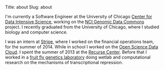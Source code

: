 Title: about
Slug: about

I'm currently a Software Engineer at the University of Chicago
[Center for Data Intensive Science](http://cdis.uchicago.edu/),
working on the
[NCI Genomic Data Commons](http://www.cancer.gov/newscenter/newsfromnci/2014/GenomicDataCommonsNewsNote)
project. I recently graduated from the University of Chicago, where I
studied biology and computer science.

I was an intern at [Stripe](https://stripe.com/), where I worked on
the financial operations team, for the summer of
2014. While in school I worked on the
[Open Science Data Cloud](https://www.opensciencedatacloud.org/). I
spent the summer of 2013 at the
[Recurse Center](http://www.recurse.com).  Before that I worked in
a
[fruit fly genetics laboratory](http://benmay.uchicago.edu/faculty/rebay)
doing wetlab and computational research on the mechanisms of
transcriptional repression.
